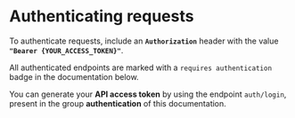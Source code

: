 # Authenticating requests

To authenticate requests, include an **`Authorization`** header with the value **`"Bearer {YOUR_ACCESS_TOKEN}"`**.

All authenticated endpoints are marked with a `requires authentication` badge in the documentation below.

You can generate your <b>API access token</b> by using the endpoint `auth/login`, present in the group <b>authentication</b> of this documentation.
